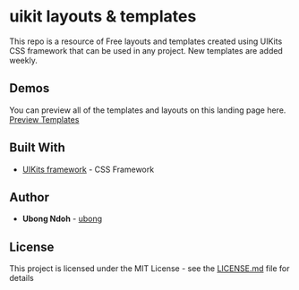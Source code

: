 # uikit layouts & templates

This repo is a resource of Free layouts and templates created using UIKits CSS framework that can be used in any project. New templates are added weekly.

## Demos

You can preview all of the templates and layouts on this landing page here. [Preview Templates](https://link.com/)

## Built With

- [UIKits framework](https://getuikit.com/) - CSS Framework

## Author

- **Ubong Ndoh** - [ubong](https://link.com)

## License

This project is licensed under the MIT License - see the [LICENSE.md](LICENSE.md) file for details
